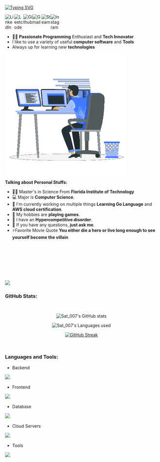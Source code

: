 [![Typing SVG](https://readme-typing-svg.demolab.com?font=Playwrite+%C3%8Dsland&duration=4991&pause=1000&color=F75E15&random=false&width=435&lines=Hi+%F0%9F%99%8F%F0%9F%8F%BB%2C+I'm+Sathvik+Kumar!!;Welcome+to+my+Profile)](https://git.io/typing-svg)
<br>
<div>
<a href="https://www.linkedin.com/in/kssathvik/">
  <img align="left" alt="LinkedIn" width="30px" src="https://cdn.jsdelivr.net/npm/simple-icons@3.13.0/icons/linkedin.svg" />
</a>
<a href="https://leetcode.com/u/Sat_007/">
    <img align="left" alt="Leetcode" width="30px" src="https://cdn.jsdelivr.net/npm/simple-icons@v3/icons/leetcode.svg" />
  </a>
  &nbsp;
<a href="https://github.com/Sat-007/">
    <img align="left" alt="Github" width="30px" src="https://cdn.jsdelivr.net/npm/simple-icons@v3/icons/github.svg" />
  </a>
  &nbsp;
<a href="mailto:sathvikks123@gmail.com">
    <img align="left" alt="Gmail" width="30px" src="https://cdn.jsdelivr.net/npm/simple-icons@3.12.2/icons/gmail.svg" />
  </a>
  &nbsp;
<a href="https://steamcommunity.com/id/sat_007/">
    <img align="left" alt="Steam" width="30px" src="https://cdn.jsdelivr.net/npm/simple-icons@3.13.0/icons/steam.svg" />
  </a>
  &nbsp;
<a href="https://www.instagram.com/sat__007/">
    <img align="left" alt="Instagram" width="30px" src="https://cdn.jsdelivr.net/npm/simple-icons@3.13.0/icons/instagram.svg" />
</a>
  &nbsp;

</div>

<br>
<br>

- 👨‍💻 **Passionate Programming** Enthusiast  and **Tech Innovator**
- I like to use a variety of useful **computer software** and **Tools**
- Always up for learning new **technologies**

<img align="top" alt="Coding" width="400" src="https://github.com/Sat-007/Sat-007/blob/main/229223263-cf2e4b07-2615-4f87-9c38-e37600f8381a.gif?raw=true"/>

**Talking about Personal Stuffs:**

- 👨‍🏛 Master's in Science From **Florida Institute of Technology**
- 💻 Major is **Computer Science**.
- 🌱 I'm currently working on multiple things **Learning Go Language** and **AWS cloud certification**.
- 🤔 My hobbies are **playing games**.
- 💫 I have an **Hypercompetitive disorder**.
- 💬 If you have any questions, **just ask me**.
- ⚡Favorite Movie Quote **You either die a hero or live long enough to see yourself become the villain**
<br><br>
<br><br>
<br><br>
<br><br>

![](https://komarev.com/ghpvc/?username=Sat-007&color=lightgray)

<h3 align="left">GitHub Stats:</h3>
<div align="center">
<br>

![Sat_007's GitHub stats](https://github-readme-stats.vercel.app/api?username=Sat-007\&theme=midnight-purple\&show_icons=true\&show=reviews,prs_merged,prs_merged_percentage\&hide=contribs,issues)
<br>


![Sat_007's Languages used](https://github-readme-stats.vercel.app/api/top-langs/?username=Sat-007&theme=dark&hide_border=false&include_all_commits=false&count_private=false&layout=compact)
<br>

[![GitHub Streak](https://streak-stats.demolab.com/?user=Sat-007&theme=midnight-purple)](https://git.io/streak-stats)
</div>

<br>

<h3 align="left">Languages and Tools:</h3>

- Backend
<p align="left">
  <a href="https://skillicons.dev">
    <img src="https://skillicons.dev/icons?i=php,java,nodejs,py,c,cs,cpp" />
  </a>
</p>

- Frontend
<p align="left">
  <a href="https://skillicons.dev">
    <img src="https://skillicons.dev/icons?i=ts,js,react,nextjs,css" />
  </a>
</p>

- Database
<p align="left">
  <a href="https://skillicons.dev">
    <img src="https://skillicons.dev/icons?i=mongodb,mysql,postgresql,dynamodb" />
  </a>
</p>

- Cloud Servers
<p align="left">
  <a href="https://skillicons.dev">
    <img src="https://skillicons.dev/icons?i=aws,gcp" />
  </a>
</p>

- Tools
<p align="left">
  <a href="https://skillicons.dev">
    <img src="https://skillicons.dev/icons?i=git,github,docker,idea,vscode,linux,anaconda" />
  </a>
</p>
